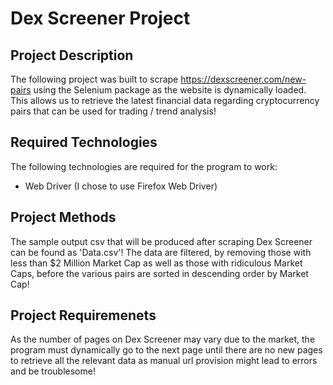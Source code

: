 # Dex Screener Project

## Project Description

The following project was built to scrape https://dexscreener.com/new-pairs using the Selenium package as the website is dynamically loaded. This allows us to retrieve the latest financial data regarding cryptocurrency pairs that can be used for trading / trend analysis!

## Required Technologies

The following technologies are required for the program to work:

- Web Driver (I chose to use Firefox Web Driver)

## Project Methods

The sample output csv that will be produced after scraping Dex Screener can be found as 'Data.csv'! The data are filtered, by removing those with less than $2 Million Market Cap as well as those with ridiculous Market Caps, before the various pairs are sorted in descending order by Market Cap!

## Project Requiremenets

As the number of pages on Dex Screener may vary due to the market, the program must dynamically go to the next page until there are no new pages to retrieve all the relevant data as manual url provision might lead to errors and be troublesome!
